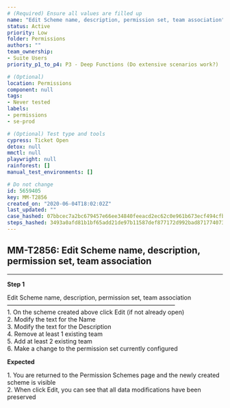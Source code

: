 ```yaml
---
# (Required) Ensure all values are filled up
name: "Edit Scheme name, description, permission set, team association"
status: Active
priority: Low
folder: Permissions
authors: ""
team_ownership: 
- Suite Users
priority_p1_to_p4: P3 - Deep Functions (Do extensive scenarios work?)

# (Optional)
location: Permissions
component: null
tags: 
- Never tested
labels: 
- permissions
- se-prod

# (Optional) Test type and tools
cypress: Ticket Open
detox: null
mmctl: null
playwright: null
rainforest: []
manual_test_environments: []

# Do not change
id: 5659405
key: MM-T2856
created_on: "2020-06-04T18:02:02Z"
last_updated: ""
case_hashed: 07bbcec7a2bc679457e66ee34840feeacd2ec62c0e961b673ecf494cfbd6662507a197329707d162f92de419882ba6a2
steps_hashed: 3493a0afd81b1bf65add21de97b11587def877172d992bad871774073e331c4c7984e81a66195b60b8a16ea9d3830cc9
---
```


<!-- (Auto-generated) Based on frontmatter's "key" and "name" -->

## MM-T2856: Edit Scheme name, description, permission set, team association

---

**Step 1**

Edit Scheme name, description, permission set, team association\
————————————————————————————\
1\. On the scheme created above click Edit (if not already open)\
2\. Modify the text for the Name\
3\. Modify the text for the Description\
4\. Remove at least 1 existing team\
5\. Add at least 2 existing team\
6\. Make a change to the permission set currently configured

**Expected**

1\. You are returned to the Permission Schemes page and the newly created scheme is visible\
2\. When click Edit, you can see that all data modifications have been preserved
